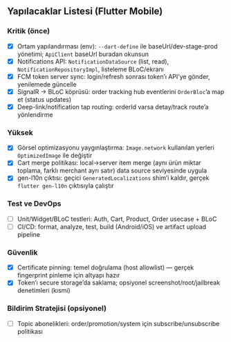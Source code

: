 ## Yapılacaklar Listesi (Flutter Mobile)

### Kritik (önce)
- [x] Ortam yapılandırması (env): `--dart-define` ile baseUrl/dev-stage-prod yönetimi; `ApiClient` baseUrl buradan okunsun
- [x] Notifications API: `NotificationDataSource` (list, read), `NotificationRepositoryImpl`, listeleme BLoC/ekranı
- [x] FCM token server sync: login/refresh sonrası token’ı API’ye gönder, yenilemede güncelle
- [x] SignalR → BLoC köprüsü: order tracking hub eventlerini `OrderBloc`’a map et (status updates)
- [x] Deep-link/notification tap routing: orderId varsa detay/track route’a yönlendirme

### Yüksek
- [x] Görsel optimizasyonu yaygınlaştırma: `Image.network` kullanılan yerleri `OptimizedImage` ile değiştir
- [x] Cart merge politikası: local→server item merge (aynı ürün miktar toplama, farklı merchant ayrı satır) data source seviyesinde uygula
- [x] gen-l10n çıktısı: geçici `GeneratedLocalizations` shim’i kaldır, gerçek `flutter gen-l10n` çıktısıyla çalıştır

### Test ve DevOps
- [ ] Unit/Widget/BLoC testleri: Auth, Cart, Product, Order usecase + BLoC
- [ ] CI/CD: format, analyze, test, build (Android/iOS) ve artifact upload pipeline

### Güvenlik
- [x] Certificate pinning: temel doğrulama (host allowlist) — gerçek fingerprint pinleme için altyapı hazır
- [x] Token’ı secure storage’da saklama; opsiyonel screenshot/root/jailbreak denetimleri (kısmi)

### Bildirim Stratejisi (opsiyonel)
- [ ] Topic abonelikleri: order/promotion/system için subscribe/unsubscribe politikası



